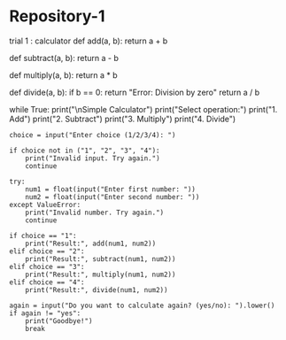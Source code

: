 # Repository-1
trial 1 : calculator
def add(a, b):
    return a + b

def subtract(a, b):
    return a - b

def multiply(a, b):
    return a * b

def divide(a, b):
    if b == 0:
        return "Error: Division by zero"
    return a / b

while True:
    print("\nSimple Calculator")
    print("Select operation:")
    print("1. Add")
    print("2. Subtract")
    print("3. Multiply")
    print("4. Divide")

    choice = input("Enter choice (1/2/3/4): ")

    if choice not in ("1", "2", "3", "4"):
        print("Invalid input. Try again.")
        continue

    try:
        num1 = float(input("Enter first number: "))
        num2 = float(input("Enter second number: "))
    except ValueError:
        print("Invalid number. Try again.")
        continue

    if choice == "1":
        print("Result:", add(num1, num2))
    elif choice == "2":
        print("Result:", subtract(num1, num2))
    elif choice == "3":
        print("Result:", multiply(num1, num2))
    elif choice == "4":
        print("Result:", divide(num1, num2))

    again = input("Do you want to calculate again? (yes/no): ").lower()
    if again != "yes":
        print("Goodbye!")
        break
